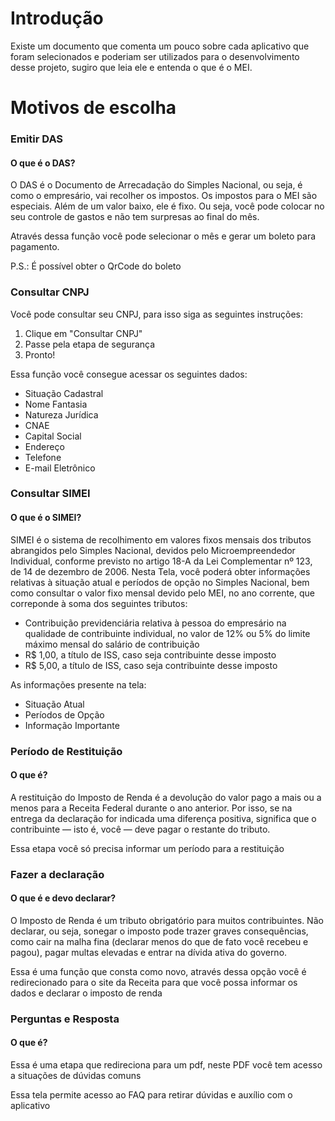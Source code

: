 # Introdução

Existe um documento que comenta um pouco sobre cada aplicativo que foram selecionados e poderiam ser utilizados para o desenvolvimento desse projeto, sugiro que leia ele e entenda o que é o MEI.

# Motivos de escolha

### Emitir DAS
#### O que é o DAS?
O DAS é o Documento de Arrecadação do Simples Nacional, ou seja, é como o empresário, vai recolher os impostos. Os impostos para o MEI são especiais. Além de um valor baixo, ele é fixo. Ou seja, você pode colocar no seu controle de gastos e não tem surpresas ao final do mês.

Através dessa função você pode selecionar o mês e gerar um boleto para pagamento.

P.S.: É possível obter o QrCode do boleto

### Consultar CNPJ
Você pode consultar seu CNPJ, para isso siga as seguintes instruções:

1. Clique em "Consultar CNPJ"
2. Passe pela etapa de segurança
3. Pronto!

Essa função você consegue acessar os seguintes dados:

* Situação Cadastral
* Nome Fantasia
* Natureza Jurídica
* CNAE
* Capital Social
* Endereço
* Telefone
* E-mail Eletrônico

### Consultar SIMEI
#### O que é o SIMEI?
SIMEI é o sistema de recolhimento em valores fixos mensais dos tributos abrangidos pelo Simples Nacional, devidos pelo Microempreendedor Individual, conforme previsto no artigo 18-A da Lei Complementar nº 123, de 14 de dezembro de 2006.
Nesta Tela, você poderá obter informações relativas à situação atual e períodos de opção no Simples Nacional, bem como consultar o valor fixo mensal devido pelo MEI, no ano corrente, que correponde à soma dos seguintes tributos:

* Contribuição previdenciária relativa à pessoa do empresário na qualidade de contribuinte individual, no valor de 12% ou 5% do limite máximo mensal do salário de contribuição
* R$ 1,00, a título de ISS, caso seja contribuinte desse imposto
* R$ 5,00, a título de ISS, caso seja contribuinte desse imposto

As informações presente na tela:

* Situação Atual
* Períodos de Opção
* Informação Importante

### Período de Restituição
#### O que é?
A restituição do Imposto de Renda é a devolução do valor pago a mais ou a menos para a Receita Federal durante o ano anterior. Por isso, se na entrega da declaração for indicada uma diferença positiva, significa que o contribuinte — isto é, você — deve pagar o restante do tributo.

Essa etapa você só precisa informar um período para a restituição

### Fazer a declaração
#### O que é e devo declarar?
O Imposto de Renda é um tributo obrigatório para muitos contribuintes. Não declarar, ou seja, sonegar o imposto pode trazer graves consequências, como cair na malha fina (declarar menos do que de fato você recebeu e pagou), pagar multas elevadas e entrar na dívida ativa do governo.

Essa é uma função que consta como novo, através dessa opção você é redirecionado para o site da Receita para que você possa informar os dados e declarar o imposto de renda

### Perguntas e Resposta
#### O que é?
Essa é uma etapa que redireciona para um pdf, neste PDF você tem acesso a situações de dúvidas comuns

Essa tela permite acesso ao FAQ para retirar dúvidas e auxílio com o aplicativo
